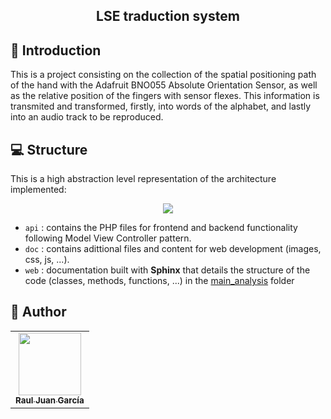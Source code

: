 <h2 align="center">  LSE traduction system </h2>

##  📲 Introduction

This is a project consisting on the collection of the spatial positioning path of the hand with the Adafruit BNO055 Absolute Orientation Sensor, as well as the relative position of the fingers with sensor flexes. 
This information is transmited and transformed, firstly, into words of the alphabet, and lastly into an audio track to be reproduced.

## 💻 Structure

This is a high abstraction level representation of the architecture implemented:

<p align="center">
  <img src="https://github.com/Sanctuaryx/TFG/blob/INT/resources/Architecture.jpg?raw=true" hspace="20">
</p>

* ``api`` : contains the PHP files for frontend and backend functionality following Model View Controller pattern.
* ``doc`` : contains adittional files and content for web development (images, css, js, ...).
* ``web`` : documentation built with **Sphinx** that details the structure of the code (classes, methods, functions, ...) in the [main_analysis](https://github.com/bisite/SocialBrandAnalysis/tree/master/src/metrics/main_analysis) folder

## 👥 Author
<table>
<tr>
    <td align="center"><a href="https://github.com/Sanctuaryx"><img src="https://avatars.githubusercontent.com/u/80971057?v=4" width="100px;" alt=""/><br /><sub><b>Raul Juan García</b></sub></a></td>
</tr>
